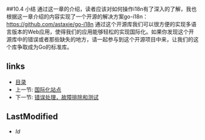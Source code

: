 ##10.4 小结
通过这一章的介绍，读者应该对如何操作i18n有了深入的了解，我也根据这一章介绍的内容实现了一个开源的解决方案go-i18n：https://github.com/astaxie/go-i18n  通过这个开源库我们可以很方便的实现多语言版本的Web应用，使得我们的应用能够轻松的实现国际化。如果你发现这个开源库中的错误或者那些缺失的地方，请一起参与到这个开源项目中来，让我们的这个库争取成为Go的标准库。
## links
  * [目录](<preface.md>)
  * 上一节: [国际化站点](<10.3.md>)
  * 下一节: [错误处理，故障排除和测试](<11.md>)

## LastModified
  * $Id$